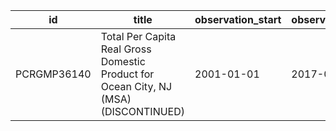 | id          | title                                                                                | observation_start   | observation_end   |
|-------------|--------------------------------------------------------------------------------------|---------------------|-------------------|
| PCRGMP36140 | Total Per Capita Real Gross Domestic Product for Ocean City, NJ (MSA) (DISCONTINUED) | 2001-01-01          | 2017-01-01        |